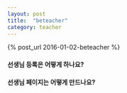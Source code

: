 ```yaml
---
layout: post
title:  "beteacher"
category: teacher
---
```

{% post_url 2016-01-02-beteacher %}

#### 선생님 등록은 어떻게 하나요?

#### 선생님 페이지는 어떻게 만드나요?
